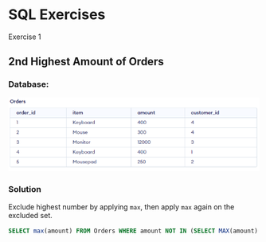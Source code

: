 # SQL Exercises
Exercise 1

## 2nd Highest Amount of Orders

### Database:

<p align="center">
<img src="../assets/orders-db.png">
</p>

### Solution

Exclude highest number by applying `max`, then apply `max` again on the excluded set.

```sql
SELECT max(amount) FROM Orders WHERE amount NOT IN (SELECT MAX(amount) FROM orders);
```
